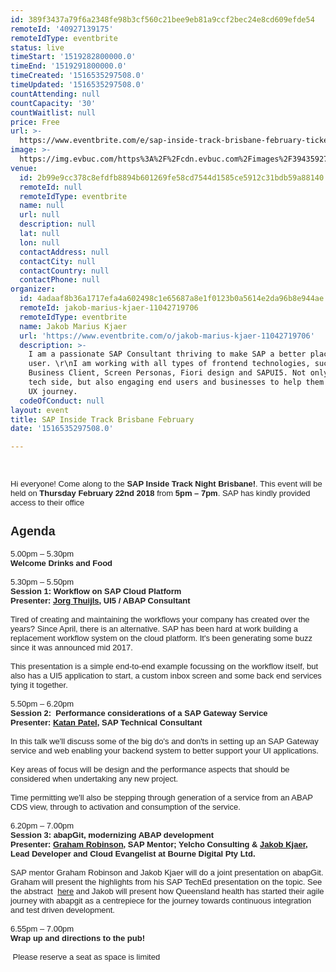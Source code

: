 ```yaml
---
id: 389f3437a79f6a2348fe98b3cf560c21bee9eb81a9ccf2bec24e8cd609efde54
remoteId: '40927139175'
remoteIdType: eventbrite
status: live
timeStart: '1519282800000.0'
timeEnd: '1519291800000.0'
timeCreated: '1516535297508.0'
timeUpdated: '1516535297508.0'
countAttending: null
countCapacity: '30'
countWaitlist: null
price: Free
url: >-
  https://www.eventbrite.com/e/sap-inside-track-brisbane-february-tickets-40927139175?aff=ebapi
image: >-
  https://img.evbuc.com/https%3A%2F%2Fcdn.evbuc.com%2Fimages%2F39435927%2F179404560206%2F1%2Foriginal.jpg?s=416968e5b7e96f70db0dd8759f1133a3
venue:
  id: 2b99e9cc378c8efdfb8894b601269fe58cd7544d1585ce5912c31bdb59a88140
  remoteId: null
  remoteIdType: eventbrite
  name: null
  url: null
  description: null
  lat: null
  lon: null
  contactAddress: null
  contactCity: null
  contactCountry: null
  contactPhone: null
organizer:
  id: 4adaaf8b36a1717efa4a602498c1e65687a8e1f0123b0a5614e2da96b8e944ae
  remoteId: jakob-marius-kjaer-11042719706
  remoteIdType: eventbrite
  name: Jakob Marius Kjaer
  url: 'https://www.eventbrite.com/o/jakob-marius-kjaer-11042719706'
  description: >-
    I am a passionate SAP Consultant thriving to make SAP a better place for the
    user. \r\nI am working with all types of frontend technologies, such as
    Business Client, Screen Personas, Fiori design and SAPUI5. Not only from the
    tech side, but also engaging end users and businesses to help them on their
    UX journey.
  codeOfConduct: null
layout: event
title: SAP Inside Track Brisbane February
date: '1516535297508.0'

---
```

<DIV STYLE="color: #212121; font-family: sans-serif; font-size: 13px;"><BR></DIV>
<DIV STYLE="color: #212121; font-family: sans-serif; font-size: 13px;"><BR></DIV>
<DIV STYLE="color: #212121; font-family: sans-serif; font-size: 13px;">Hi everyone! Come along to the <STRONG>SAP Inside Track Night Brisbane!</STRONG>. This event will be held on <STRONG>Thursday February 22nd 2018</STRONG> from<STRONG> 5pm – 7pm</STRONG>. SAP has kindly provided access to their office<A STYLE="color: #7e57c2; z-index: 0; position: relative;" HREF="https://www.google.com.au/maps/place/20%2F140+Creek+St,+Brisbane+City+QLD+4000/@-27.4662109,153.0252302,17z/data=!4m13!1m7!3m6!1s0x6b915a1d3bc39583:0x2a18d05cf54a44ed!2s20%2F140+Creek+St,+Brisbane+City+QLD+4000!3b1!8m2!3d-27.4662109!4d153.0274189!3m4!1s0x6b915a1d3bc39583:0x2a18d05cf54a44ed!8m2!3d-27.4662109!4d153.0274189?hl=en" TARGET="_blank" DATA-SAFEREDIRECTURL="https://www.google.com/url?q=https://www.google.com.au/maps/place/20%252F140%2BCreek%2BSt,%2BBrisbane%2BCity%2BQLD%2B4000/@-27.4662109,153.0252302,17z/data%3D!4m13!1m7!3m6!1s0x6b915a1d3bc39583:0x2a18d05cf54a44ed!2s20%252F140%2BCreek%2BSt,%2BBrisbane%2BCity%2BQLD%2B4000!3b1!8m2!3d-27.4662109!4d153.0274189!3m4!1s0x6b915a1d3bc39583:0x2a18d05cf54a44ed!8m2!3d-27.4662109!4d153.0274189?hl%3Den&source=gmail&ust=1515670668865000&usg=AFQjCNEJSEHLxq-bk3zX1nEOTLx4Hqs2XA" REL="noopener noreferrer nofollow"><BR></A></DIV>
<DIV STYLE="color: #212121; font-family: sans-serif; font-size: 13px;">
<H2><STRONG>Agenda</STRONG></H2>
</DIV>
<DIV STYLE="color: #212121; font-family: sans-serif; font-size: 13px;">5.00pm – 5.30pm</DIV>
<DIV STYLE="color: #212121; font-family: sans-serif; font-size: 13px;"><STRONG>Welcome Drinks and Food</STRONG></DIV>
<DIV STYLE="color: #212121; font-family: sans-serif; font-size: 13px;"><BR></DIV>
<DIV STYLE="color: #212121; font-family: sans-serif; font-size: 13px;">5.30pm – 5.50pm</DIV>
<DIV STYLE="color: #212121; font-family: sans-serif; font-size: 13px;"><STRONG>Session 1: Workflow on SAP Cloud Platform</STRONG></DIV>
<DIV STYLE="color: #212121; font-family: sans-serif; font-size: 13px;"><STRONG>Presenter: <A HREF="%20https://twitter.com/_jorgt" REL="nofollow">Jorg Thuijls</A>, UI5 / ABAP Consultant</STRONG></DIV>
<DIV STYLE="color: #212121; font-family: sans-serif; font-size: 13px;"><BR></DIV>
<DIV STYLE="color: #212121; font-family: sans-serif; font-size: 13px;">Tired of creating and maintaining the workflows your company has created over the years? Since April, there is an alternative. SAP has been hard at work building a replacement workflow system on the cloud platform. It's been generating some buzz since it was announced mid 2017.</DIV>
<DIV STYLE="color: #212121; font-family: sans-serif; font-size: 13px;"><BR></DIV>
<DIV STYLE="color: #212121; font-family: sans-serif; font-size: 13px;">This presentation is a simple end-to-end example focussing on the workflow itself, but also has a UI5 application to start, a custom inbox screen and some back end services tying it together.</DIV>
<DIV STYLE="color: #212121; font-family: sans-serif; font-size: 13px;"><BR></DIV>
<DIV STYLE="color: #212121; font-family: sans-serif; font-size: 13px;">5.50pm – 6.20pm</DIV>
<DIV STYLE="color: #212121; font-family: sans-serif; font-size: 13px;"><STRONG>Session 2:  Performance considerations of a SAP Gateway Service</STRONG></DIV>
<DIV STYLE="color: #212121; font-family: sans-serif; font-size: 13px;"><STRONG>Presenter: <A HREF="%20https://twitter.com/katansapdevelop" REL="nofollow">Katan Patel</A>, SAP Technical Consultant</STRONG></DIV>
<DIV STYLE="color: #212121; font-family: sans-serif; font-size: 13px;"><BR></DIV>
<DIV STYLE="color: #212121; font-family: sans-serif; font-size: 13px;">In this talk we'll discuss some of the big do's and don'ts in setting up an SAP Gateway service and web enabling your backend system to better support your UI applications.</DIV>
<DIV STYLE="color: #212121; font-family: sans-serif; font-size: 13px;"><BR></DIV>
<DIV STYLE="color: #212121; font-family: sans-serif; font-size: 13px;">Key areas of focus will be design and the performance aspects that should be considered when undertaking any new project.</DIV>
<DIV STYLE="color: #212121; font-family: sans-serif; font-size: 13px;"><BR></DIV>
<DIV STYLE="color: #212121; font-family: sans-serif; font-size: 13px;">Time permitting we'll also be stepping through generation of a service from an ABAP CDS view, through to activation and consumption of the service.</DIV>
<DIV STYLE="color: #212121; font-family: sans-serif; font-size: 13px;"><BR></DIV>
<DIV STYLE="color: #212121; font-family: sans-serif; font-size: 13px;">6.20pm – 7.00pm</DIV>
<DIV STYLE="color: #212121; font-family: sans-serif; font-size: 13px;"><STRONG>Session 3: abapGit, modernizing ABAP development</STRONG></DIV>
<DIV STYLE="color: #212121; font-family: sans-serif; font-size: 13px;"><STRONG>Presenter: <A HREF="https://twitter.com/grahamrobbo" REL="nofollow">Graham Robinson</A>, SAP Mentor; Yelcho Consulting &amp; <A HREF="https://twitter.com/uxKjaer" REL="nofollow">Jakob Kjaer</A>, Lead Developer and Cloud Evangelist at Bourne Digital Pty Ltd.</STRONG></DIV>
<DIV STYLE="color: #212121; font-family: sans-serif; font-size: 13px;"><BR></DIV>
<DIV STYLE="color: #212121; font-family: sans-serif; font-size: 13px;">SAP mentor Graham Robinson and Jakob Kjaer will do a joint presentation on abapGit. Graham will present the highlights from his SAP TechEd presentation on the topic. See the abstract  <A HREF="https://sessioncatalog.sapevents.com/go/agendabuilder.sessions/?l=157&sid=50051_470899&locale=en_US" REL="nofollow">here</A> and Jakob will present how Queensland health has started their agile journey with abapgit as a centrepiece for the journey towards continuous integration and test driven development.</DIV>
<DIV STYLE="color: #212121; font-family: sans-serif; font-size: 13px;"><BR></DIV>
<DIV STYLE="color: #212121; font-family: sans-serif; font-size: 13px;">6.55pm – 7.00pm</DIV>
<DIV STYLE="color: #212121; font-family: sans-serif; font-size: 13px;"><STRONG>Wrap up and directions to the pub!</STRONG></DIV>
<DIV STYLE="color: #212121; font-family: sans-serif; font-size: 13px;"><BR></DIV>
<DIV STYLE="color: #212121; font-family: sans-serif; font-size: 13px;"> Please reserve a seat as space is limited</DIV>
